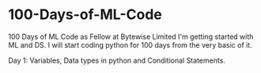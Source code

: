 # 100-Days-of-ML-Code
100 Days of ML Code as Fellow at Bytewise Limited
I'm getting started with ML and DS. I will start coding python for 100 days from the very basic of it.

Day 1: Variables, Data types in python and Conditional Statements.
